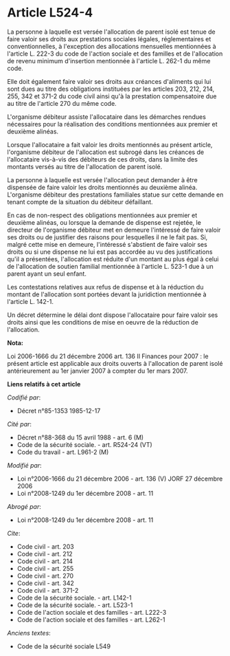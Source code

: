 # Article L524-4

La personne à laquelle est versée l'allocation de parent isolé est tenue de faire valoir ses droits aux prestations sociales
légales, réglementaires et conventionnelles, à l'exception des allocations mensuelles mentionnées à l'article L. 222-3 du
code de l'action sociale et des familles et de l'allocation de revenu minimum d'insertion mentionnée à l'article L. 262-1 du
même code.

Elle doit également faire valoir ses droits aux créances d'aliments qui lui sont dues au titre des obligations instituées par
les articles 203, 212, 214, 255, 342 et 371-2 du code civil ainsi qu'à la prestation compensatoire due au titre de l'article
270 du même code.

L'organisme débiteur assiste l'allocataire dans les démarches rendues nécessaires pour la réalisation des conditions
mentionnées aux premier et deuxième alinéas.

Lorsque l'allocataire a fait valoir les droits mentionnés au présent article, l'organisme débiteur de l'allocation est
subrogé dans les créances de l'allocataire vis-à-vis des débiteurs de ces droits, dans la limite des montants versés au titre
de l'allocation de parent isolé.

La personne à laquelle est versée l'allocation peut demander à être dispensée de faire valoir les droits mentionnés au
deuxième alinéa. L'organisme débiteur des prestations familiales statue sur cette demande en tenant compte de la situation du
débiteur défaillant.

En cas de non-respect des obligations mentionnées aux premier et deuxième alinéas, ou lorsque la demande de dispense est
rejetée, le directeur de l'organisme débiteur met en demeure l'intéressé de faire valoir ses droits ou de justifier des
raisons pour lesquelles il ne le fait pas. Si, malgré cette mise en demeure, l'intéressé s'abstient de faire valoir ses
droits ou si une dispense ne lui est pas accordée au vu des justifications qu'il a présentées, l'allocation est réduite d'un
montant au plus égal à celui de l'allocation de soutien familial mentionnée à l'article L. 523-1 due à un parent ayant un
seul enfant.

Les contestations relatives aux refus de dispense et à la réduction du montant de l'allocation sont portées devant la
juridiction mentionnée à l'article L. 142-1.

Un décret détermine le délai dont dispose l'allocataire pour faire valoir ses droits ainsi que les conditions de mise en
oeuvre de la réduction de l'allocation.

**Nota:**

Loi 2006-1666 du 21 décembre 2006 art. 136 II Finances pour 2007 : le présent article est applicable aux droits ouverts à
l'allocation de parent isolé antérieurement au 1er janvier 2007 à compter du 1er mars 2007.

**Liens relatifs à cet article**

_Codifié par_:

  - Décret n°85-1353 1985-12-17

_Cité par_:

  - Décret n°88-368 du 15 avril 1988 - art. 6 (M)
  - Code de la sécurité sociale. - art. R524-24 (VT)
  - Code du travail - art. L961-2 (M)

_Modifié par_:

  - Loi n°2006-1666 du 21 décembre 2006 - art. 136 (V) JORF 27 décembre 2006
  - Loi n°2008-1249 du 1er décembre 2008 - art. 11

_Abrogé par_:

  - Loi n°2008-1249 du 1er décembre 2008 - art. 11

_Cite_:

  - Code civil - art. 203
  - Code civil - art. 212
  - Code civil - art. 214
  - Code civil - art. 255
  - Code civil - art. 270
  - Code civil - art. 342
  - Code civil - art. 371-2
  - Code de la sécurité sociale. - art. L142-1
  - Code de la sécurité sociale. - art. L523-1
  - Code de l'action sociale et des familles - art. L222-3
  - Code de l'action sociale et des familles - art. L262-1

_Anciens textes_:

  - Code de la sécurité sociale L549
